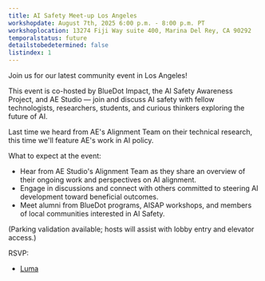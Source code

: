 ```yaml
---
title: AI Safety Meet-up Los Angeles
workshopdate: August 7th, 2025 6:00 p.m. - 8:00 p.m. PT
workshoplocation: 13274 Fiji Way suite 400, Marina Del Rey, CA 90292
temporalstatus: future
detailstobedetermined: false
listindex: 1
---
```

Join us for our latest community event in Los Angeles!

This event is co-hosted by BlueDot Impact, the AI Safety Awareness Project, and AE Studio — join and discuss AI safety with fellow technologists, researchers, students, and curious thinkers exploring the future of AI.

Last time we heard from AE's Alignment Team on their technical research, this time we'll feature AE's work in AI policy.

What to expect at the event:

- Hear from AE Studio's Alignment Team as they share an overview of their ongoing work and perspectives on AI alignment.
- Engage in discussions and connect with others committed to steering AI development toward beneficial outcomes.
- Meet alumni from BlueDot programs, AISAP workshops, and members of local communities interested in AI Safety.

(Parking validation available; hosts will assist with lobby entry and elevator access.)

RSVP:
+ [Luma](https://lu.ma/crcyjurj)
